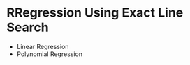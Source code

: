 # RRegression Using Exact Line Search

<ul>
<li>
Linear Regression
</li>
<li>
Polynomial Regression
</li>
</ul>

